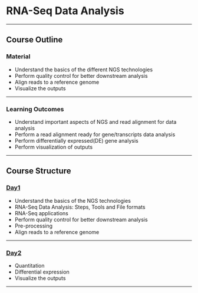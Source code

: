 # RNA-Seq Data Analysis
***
## Course Outline

### Material

* Understand the basics of the different NGS technologies
* Perform quality control for better downstream analysis
* Align reads to a reference genome
* Visualize the outputs

***
### Learning Outcomes

* Understand important aspects of NGS and read alignment for data analysis
* Perform a read alignment ready for gene/transcripts data analysis
* Perform differentially expressed(DE) gene analysis
* Perform visualization of outputs

***

## Course Structure

### [Day1](rna-seq-wes-data-analysis-day1.md)

* Understand the basics of the NGS technologies
* RNA-Seq Data Analysis: Steps, Tools and File formats
* RNA-Seq applications
* Perform quality control for better downstream analysis
* Pre-processing
* Align reads to a reference genome

***

### [Day2](rna-seq-wes-data-analysis-day2.md)

* Quantitation
* Differential expression
* Visualize the outputs

***

